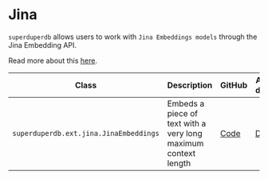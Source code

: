 # Jina

`superduperdb` allows users to work with `Jina Embeddings models` through the Jina Embedding API.

Read more about this [here](/docs/docs/walkthrough/ai_apis#jina).

| Class | Description | GitHub | API-docs |
| --- | --- | --- | --- |
| `superduperdb.ext.jina.JinaEmbeddings` | Embeds a piece of text with a very long maximum context length | [Code](https://github.com/SuperDuperDB/superduperdb/blob/main/superduperdb/ext/jina/model.py) | [Docs](/docs/api/ext/jina/model#jinaembedding) |